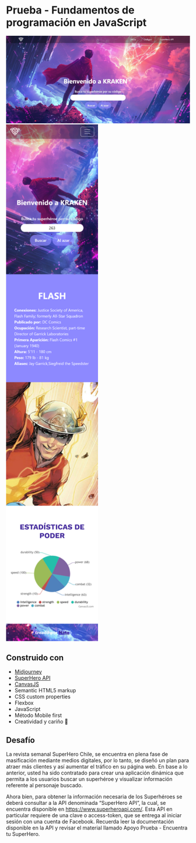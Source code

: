# Prueba - Fundamentos de programación en JavaScript

![](./assets/design/screenshot-desktop.png)
<img src="./assets/design/screenshot-mobile.png" width="50%" >


## Construido con

- [Midjourney](https://www.midjourney.com/jobs/a513b0c5-a57c-4173-9b5c-197aae411f9d)
- [SuperHero API](https://www.superheroapi.com/)
- [CanvasJS](https://canvasjs.com/)
- Semantic HTML5 markup
- CSS custom properties
- Flexbox
- JavaScript
- Método Mobile first 
- Creatividad y cariño 💖

## Desafío

La revista semanal SuperHero Chile, se encuentra en plena fase de masificación mediante medios digitales, por lo tanto, se diseñó un plan para atraer más clientes y así aumentar el tráfico en su página web.
En base a lo anterior, usted ha sido contratado para crear una aplicación dinámica que permita a los usuarios buscar un superhéroe y visualizar información referente al personaje buscado.

Ahora bien, para obtener la información necesaria de los Superhéroes se deberá consultar a la API denominada “SuperHero API”, la cual, se encuentra disponible en https://www.superheroapi.com/. Esta API en particular requiere de una clave o access-token, que se entrega al iniciar sesión con una cuenta de Facebook. Recuerda leer la documentación disponible en la API y revisar el material llamado Apoyo Prueba - Encuentra tu SuperHero.

